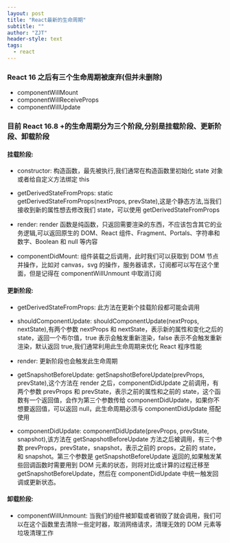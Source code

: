 ```yaml
---
layout: post
title: "React最新的生命周期"
subtitle: ""
author: "ZJT"
header-style: text
tags:
  - react
---
```


### React 16 之后有三个生命周期被废弃(但并未删除)

- componentWillMount
- componentWillReceiveProps
- componentWillUpdate

### 目前 React 16.8 +的生命周期分为三个阶段,分别是挂载阶段、更新阶段、卸载阶段

#### 挂载阶段:

- constructor: 构造函数，最先被执行,我们通常在构造函数里初始化 state 对象或者给自定义方法绑定 this

- getDerivedStateFromProps: static getDerivedStateFromProps(nextProps, prevState),这是个静态方法,当我们接收到新的属性想去修改我们 state，可以使用 getDerivedStateFromProps

- render: render 函数是纯函数，只返回需要渲染的东西，不应该包含其它的业务逻辑,可以返回原生的 DOM、React 组件、Fragment、Portals、字符串和数字、Boolean 和 null 等内容

- componentDidMount: 组件装载之后调用，此时我们可以获取到 DOM 节点并操作，比如对 canvas，svg 的操作，服务器请求，订阅都可以写在这个里面，但是记得在 componentWillUnmount 中取消订阅

#### 更新阶段:

- getDerivedStateFromProps: 此方法在更新个挂载阶段都可能会调用

- shouldComponentUpdate: shouldComponentUpdate(nextProps, nextState),有两个参数 nextProps 和 nextState，表示新的属性和变化之后的 state，返回一个布尔值，true 表示会触发重新渲染，false 表示不会触发重新渲染，默认返回 true,我们通常利用此生命周期来优化 React 程序性能

- render: 更新阶段也会触发此生命周期

- getSnapshotBeforeUpdate: getSnapshotBeforeUpdate(prevProps, prevState),这个方法在 render 之后，componentDidUpdate 之前调用，有两个参数 prevProps 和 prevState，表示之前的属性和之前的 state，这个函数有一个返回值，会作为第三个参数传给 componentDidUpdate，如果你不想要返回值，可以返回 null，此生命周期必须与 componentDidUpdate 搭配使用

- componentDidUpdate: componentDidUpdate(prevProps, prevState, snapshot),该方法在 getSnapshotBeforeUpdate 方法之后被调用，有三个参数 prevProps，prevState，snapshot，表示之前的 props，之前的 state，和 snapshot。第三个参数是 getSnapshotBeforeUpdate 返回的,如果触发某些回调函数时需要用到 DOM 元素的状态，则将对比或计算的过程迁移至 getSnapshotBeforeUpdate，然后在 componentDidUpdate 中统一触发回调或更新状态。

#### 卸载阶段:

- componentWillUnmount: 当我们的组件被卸载或者销毁了就会调用，我们可以在这个函数里去清除一些定时器，取消网络请求，清理无效的 DOM 元素等垃圾清理工作
